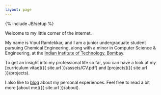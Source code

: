 ```yaml
---
layout: page
---
```

{% include JB/setup %}

Welcome to my little corner of the internet.

My name is Vipul Ramtekkar, and I am a junior undergraduate student pursuing Chemical Engineering, along with a minor in Computer Science & Engineering, at the [Indian Institute of Technology, Bombay](http://www.iitb.ac.in/).

To get an insight into my professional life so far, you can have a look at my [curriculum vitae]({{ site.url }}/assets/CV.pdf) and [projects]({{ site.url }}/projects).

I also like to [blog]({{site.url}}/archive) about my personal experiences. Feel free to read a bit more [about me]({{ site.url }}/about). 
